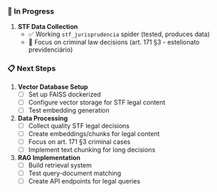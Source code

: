 ### 🚧 In Progress
1. **STF Data Collection**
   - ✅ Working `stf_jurisprudencia` spider (tested, produces data)
   - 📝 Focus on criminal law decisions (art. 171 §3 - estelionato previdenciário)

### 📋 Next Steps
1. **Vector Database Setup**
   - [ ] Set up FAISS dockerized
   - [ ] Configure vector storage for STF legal content
   - [ ] Test embedding generation

2. **Data Processing**
   - [ ] Collect quality STF legal decisions
   - [ ] Create embeddings/chunks for legal content
   - [ ] Focus on art. 171 §3 criminal cases
   - [ ] Implement text chunking for long decisions

3. **RAG Implementation**
   - [ ] Build retrieval system
   - [ ] Test query-document matching
   - [ ] Create API endpoints for legal queries
